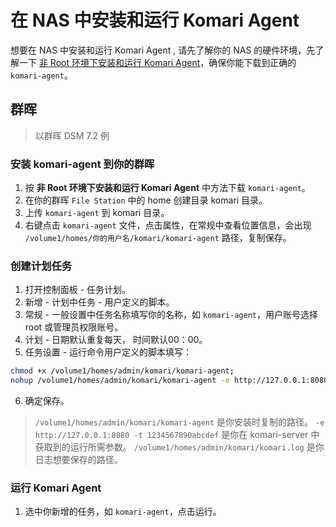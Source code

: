 # 在 NAS 中安装和运行 Komari Agent

想要在 NAS 中安装和运行 Komari Agent , 请先了解你的 NAS 的硬件环境，先了解一下 [非 Root 环境下安装和运行 Komari Agent](/faq/agent-no-root.html)，确保你能下载到正确的 `komari-agent`。

## 群晖

> 以群晖 DSM 7.2 例

### 安装 komari-agent 到你的群晖

1. 按 **非 Root 环境下安装和运行 Komari Agent** 中方法下载 `komari-agent`。
2. 在你的群晖 `File Station` 中的 home 创建目录 komari 目录。
3. 上传 `komari-agent` 到 komari 目录。
4. 右键点击 `komari-agent` 文件，点击属性，在常规中查看位置信息，会出现 `/volume1/homes/你的用户名/komari/komari-agent` 路径，复制保存。

### 创建计划任务

1. 打开控制面板 - 任务计划。
2. 新增 - 计划中任务 - 用户定义的脚本。
3. 常规 - 一般设置中任务名称填写你的名称，如 `komari-agent`，用户账号选择 root 或管理员权限账号。
4. 计划 - 日期默认重复每天， 时间默认00：00。
5. 任务设置 - 运行命令用户定义的脚本填写：
```bash
chmod +x /volume1/homes/admin/komari/komari-agent;
nohup /volume1/homes/admin/komari/komari-agent -e http://127.0.0.1:8080 -t 1234567890abcdef > /volume1/homes/admin/komari/komari.log 2>&1 &
```
6. 确定保存。

> `/volume1/homes/admin/komari/komari-agent` 是你安装时复制的路径。
> `-e http://127.0.0.1:8080 -t 1234567890abcdef` 是你在 komari-server 中获取到的运行所需参数。
> `/volume1/homes/admin/komari/komari.log` 是你日志想要保存的路径。

### 运行 Komari Agent

1. 选中你新增的任务，如 `komari-agent`，点击运行。
